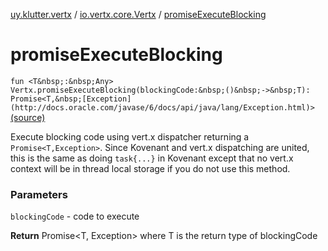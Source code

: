 [uy.klutter.vertx](../index.md) / [io.vertx.core.Vertx](index.md) / [promiseExecuteBlocking](.)


# promiseExecuteBlocking
`fun <T&nbsp;:&nbsp;Any> Vertx.promiseExecuteBlocking(blockingCode:&nbsp;()&nbsp;->&nbsp;T): Promise<T,&nbsp;[Exception](http://docs.oracle.com/javase/6/docs/api/java/lang/Exception.html)>` [(source)](https://github.com/kohesive/klutter/blob/master/vertx3-jdk8/src/main/kotlin/uy/klutter/vertx/Vertx.kt#L227)

Execute blocking code using vert.x dispatcher returning a `Promise<T,Exception>`.  Since Kovenant and
vert.x dispatching are united, this is the same as doing `task{...}` in Kovenant except that no
vert.x context will be in thread local storage if you do not use this method.

### Parameters
`blockingCode` - code to execute

**Return**
Promise&lt;T, Exception&gt; where T is the return type of blockingCode


